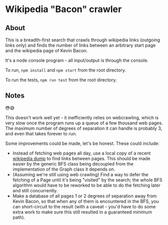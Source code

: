 # Wikipedia "Bacon" crawler

## About
This is a breadth-first search that crawls through wikipedia links (outgoing links only) and finds the number of links between an arbitrary start page and the wikipedia page of Kevin Bacon.

It's a node console program - all input/output is through the console.

To run, `npm install` and `npm start` from the root directory.

To run the tests, `npm run test` from the root directory.

## Notes
😳😅

This doesn't work well yet - it inefficiently relies on webcrawling, which is very slow once the program runs up a queue of a few thousand web pages. The maximum number of degrees of separation it can handle is probably 3, and even that takes forever to run. 

Some improvements could be made, let's be honest.
These could include: 
  - Instead of fetching web pages all day, use a local copy of a recent [wikipedia dump](https://dumps.wikimedia.org/) to find links between pages. This should be made easier by the generic BFS class being decoupled from the implementation of the Graph class it depends on.
  - (Assuming we're still using web crawling) Find a way to defer the fetching of a Page until it's being "visited" by the search; the whole BFS algorithm would have to be reworked to be able to do the fetching later and still concurrently. 
  - Make a database of all pages 1 or 2 degrees of separation away from Kevin Bacon, so that when any of them is encountered in the BFS, you can short-circuit to the result (with a caveat - you'd have to do some extra work to make sure this still resulted in a guaranteed minimum path).